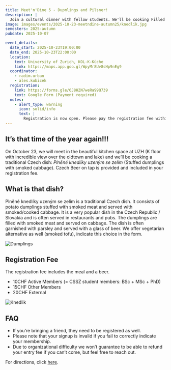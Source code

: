 ```yaml
---
title: Meet'n'Dine 5 - Dupmlings and Pilsner!
description: |
  Join a cultural dinner with fellow students. We'll be cooking Filled Dumplings and enjoy Pilsner on tap!
image: images/events/2025-10-23-meetndine-autumn25/knedlik.jpg
semesters: 2025-autumn
pubdate: 2025-10-07

event_details:
  date_start: 2025-10-23T19:00:00
  date_end: 2025-10-23T22:00:00
  location:
    text: University of Zurich, KOL-K-Küche
    link: https://maps.app.goo.gl/WpyMr8Uv8sHp9nEg9
  coordinator: 
    - radim.urban
    - ales.kubicek
  registration:
    link: https://forms.gle/6J8HZN7weRa99Q739
    text: Google Form (Payment required)
  notes:
    - alert_type: warning
      icon: solid/info
      text: |
        Registration is now open. Please pay the registration fee within 2 days. **Signup available till the 21st of October.** Later only upon request per email.
---
```


## It’s that time of the year again!!!
On October 23, we will meet in the beautiful kitchen space at UZH (K floor with incredible view over the oldtown and lake) and we’ll be cooking a traditional Czech dish: *Plněné knedlíky uzeným se zelím* (Stuffed dumplings with smoked cabbage). Czech Beer on tap is provided and included in your registration fee.

## What is that dish?
Plněné knedlíky uzeným se zelím is a traditional Czech dish. It consists of potato dumplings stuffed with smoked meat and served with smoked/cooked cabbage. It is a very popular dish in the Czech Republic / Slovakia and is often served in restaurants and pubs. The dumplings are filled with smoked meat and served on cabbage. The dish is often garnished with parsley and served with a glass of beer. We offer vegetarian alternative as well (smoked tofu), indicate this choice in the form.

![Dumplings](images/events/2025-10-23-meetndine-autumn25/knedlik.jpg)

## Registration Fee
The registration fee includes the meal and a beer.

- 10CHF Active Members (= CSSZ student members: BSc + MSc + PhD)
- 15CHF Other Members
- 20CHF External


![Knedlik](images/events/2025-10-23-meetndine-autumn25/poster_mnd25.png)

## FAQ
- If you’re bringing a friend, they need to be registered as well.
- Please note that your signup is invalid if you fail to correctly indicate your membership.
- Due to organizational difficulty we won’t guarantee to be able to refund your entry fee if you can’t come, but feel free to reach out.

For directions, click [here](https://maps.app.goo.gl/WpyMr8Uv8sHp9nEg9).